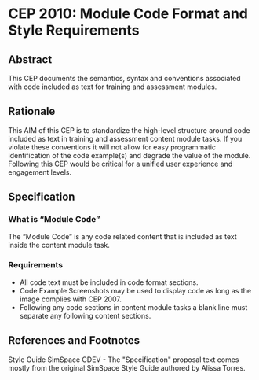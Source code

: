 # CEP 2010: Module Code Format and Style Requirements


## Abstract

This CEP documents the semantics, syntax and conventions associated with code included as text for training and assessment modules. 

## Rationale

This AIM of this CEP is to standardize the high-level structure around code included as text in  training and assessment content module tasks. If you violate these conventions it will not allow for easy programmatic identification of the code example(s) and degrade the value of the module. Following this CEP would be critical for a unified user experience and engagement levels.

## Specification


### What is “Module Code”

The “Module Code” is any code related content that is included as text inside the content module task.

### Requirements
*  All code text must be included in code format sections.
*  Code Example Screenshots may be used to display code as long as the image complies with CEP 2007.
*  Following any code sections in content module tasks a blank line must separate any following content sections.

## References and Footnotes

Style Guide SimSpace CDEV - The "Specification" proposal text comes mostly from the original SimSpace Style Guide authored by Alissa Torres.
